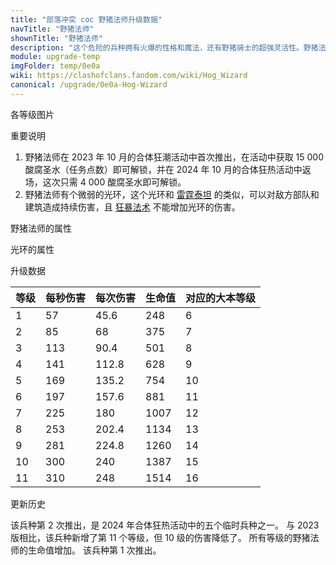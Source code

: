 ```yaml
---
title: "部落冲突 coc 野猪法师升级数据"
navTitle: "野猪法师"
shownTitle: "野猪法师"
description: "这个危险的兵种拥有火爆的性格和魔法，还有野猪骑士的超强灵活性。野猪法师的到来定会让敌方闻风丧胆！"
module: upgrade-temp
imgFolder: temp/0e0a
wiki: https://clashofclans.fandom.com/wiki/Hog_Wizard
canonical: /upgrade/0e0a-Hog-Wizard
---
```


<UnitInfo :folder="$frontmatter.imgFolder" imgSrc="Hog_Wizard_info.png" :imgAlt="$frontmatter.navTitle" :description="$frontmatter.description" />

<SmallTitle>各等级图片</SmallTitle>

<Panel>
    <UnitImgGroup :folder="$frontmatter.imgFolder">
        <UnitImg imgTitle="所有等级" imgSrc="Hog_Wizard1.png" />
    </UnitImgGroup>
</Panel>

<SmallTitle>重要说明</SmallTitle>

1. 野猪法师在 2023 年 10 月的合体狂潮活动中首次推出，在活动中获取 15 000 酸腐圣水（任务点数）即可解锁，并在 2024 年 10 月的合体狂热活动中返场，这次只需 4 000 酸腐圣水即可解锁。
2. 野猪法师有个微弱的光环，这个光环和 [雷霆泰坦](/upgrade/000f-Electro-Titan) 的类似，可以对敌方部队和建筑造成持续伤害，且 [狂暴法术](/upgrade/0102-Rage-Spell) 不能增加光环的伤害。

<SmallTitle>野猪法师的属性</SmallTitle>

<UnitProperties>
    <UnitProperty pKey="部队类型" pValue="地面近战单位" />
    <UnitProperty pKey="攻击偏好" pValue="防御建筑 (偏好类型 1)" :isDefensePreferredTroop="true" />
    <UnitProperty pKey="伤害类型" pValue="范围伤害" />
    <UnitProperty pKey="攻击的目标" pValue="地面和空中目标" />
    <UnitProperty pKey="占据人口" pValue="7" />
    <UnitProperty pKey="移动速度" pValue="3 格/秒" />
    <UnitProperty pKey="攻击速度" pValue="0.8 秒/次" />
    <UnitProperty pKey="攻击距离" pValue="3 格" />
    <UnitProperty pKey="所需训练营等级" pValue="1" />
    <UnitProperty pKey="所需大本等级" pValue="6" />
    <UnitProperty pKey="训练时间" pValue="66" trainingSystem="2022" />
</UnitProperties>

<SmallTitle>光环的属性</SmallTitle>

<UnitProperties>
    <UnitProperty pKey="作用类型" pValue="范围伤害 (地面和空中)" />
    <UnitProperty pKey="作用的目标" pValue="敌方部队和建筑" />
    <UnitProperty pKey="光环半径" pValue="1.2 格" />
    <UnitProperty pKey="光环攻击速度" pValue="0.4 秒/次" />
    <UnitProperty pKey="每秒伤害" pValue="7.5" />
    <UnitProperty pKey="每次伤害" pValue="3" />
    <UnitProperty pKey="伤害衰减" pValue="对英雄只有 25% 伤害" />
</UnitProperties>

<SmallTitle>升级数据</SmallTitle>

<UnitTable>

| 等级 | 每秒伤害 | 每次伤害 | 生命值 | 对应的大本等级 |
|  --- |   ---   |   ---   |   ---  |      ---     |
|   1  |    57   |   45.6  |   248  |       6      |
|   2  |    85   |   68    |   375  |       7      |
|   3  |   113   |   90.4  |   501  |       8      |
|   4  |   141   |  112.8  |   628  |       9      |
|   5  |   169   |  135.2  |   754  |      10      |
|   6  |   197   |  157.6  |   881  |      11      |
|   7  |   225   |  180    |  1007  |      12      |
|   8  |   253   |  202.4  |  1134  |      13      |
|   9  |   281   |  224.8  |  1260  |      14      |
|  10  |   300   |  240    |  1387  |      15      |
|  11  |   310   |  248    |  1514  |      16      |
</UnitTable>

<SmallTitle>更新历史</SmallTitle>

<Timeline>
    <TimelineItem date="2024/10/11">
        <TimelineRow>该兵种第 2 次推出，是 2024 年合体狂热活动中的五个临时兵种之一。</TimelineRow>
        <TimelineRow>与 2023 版相比，该兵种新增了第 11 个等级，但 10 级的伤害降低了。</TimelineRow>
    </TimelineItem>
    <TimelineItem date="2023/10/20">
        <TimelineRow>所有等级的野猪法师的生命值增加。</TimelineRow>
    </TimelineItem>
    <TimelineItem date="2023/10/13">
        <TimelineRow>该兵种第 1 次推出。</TimelineRow>
    </TimelineItem>
    <TimelineItem :historyBottom="true" />
</Timeline>
